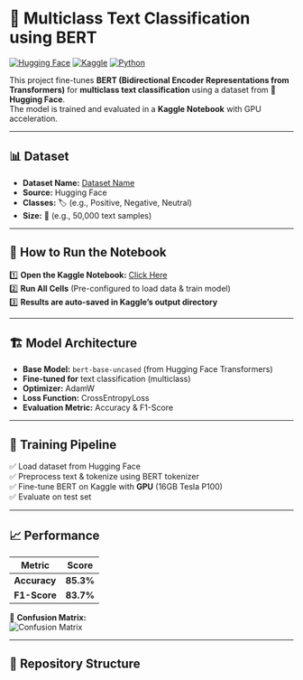 # 🧠 Multiclass Text Classification using BERT

[![Hugging Face](https://img.shields.io/badge/HuggingFace-Datasets-yellow)](https://huggingface.co/datasets/DatasetName)
[![Kaggle](https://img.shields.io/badge/Kaggle-Notebook-blue)](Kaggle_Link_Here)
[![Python](https://img.shields.io/badge/Python-3.8%2B-blue)](https://www.python.org/)

This project fine-tunes **BERT (Bidirectional Encoder Representations from Transformers)** for **multiclass text classification** using a dataset from 🤗 **Hugging Face**.  
The model is trained and evaluated in a **Kaggle Notebook** with GPU acceleration.

---

## 📊 Dataset  
- **Dataset Name:** [Dataset Name](https://huggingface.co/datasets/DatasetName)  
- **Source:** Hugging Face  
- **Classes:** 🏷️ (e.g., Positive, Negative, Neutral)  
- **Size:** 📏 (e.g., 50,000 text samples)  

---

## 🚀 How to Run the Notebook
1️⃣ **Open the Kaggle Notebook:** [Click Here](Kaggle_Link_Here)  
2️⃣ **Run All Cells** (Pre-configured to load data & train model)  
3️⃣ **Results are auto-saved in Kaggle’s output directory**  

---

## 🏗️ Model Architecture  
- **Base Model:** `bert-base-uncased` (from Hugging Face Transformers)  
- **Fine-tuned for** text classification (multiclass)  
- **Optimizer:** AdamW  
- **Loss Function:** CrossEntropyLoss  
- **Evaluation Metric:** Accuracy & F1-Score  

---

## 🔧 Training Pipeline  
✅ Load dataset from Hugging Face  
✅ Preprocess text & tokenize using BERT tokenizer  
✅ Fine-tune BERT on Kaggle with **GPU** (16GB Tesla P100)  
✅ Evaluate on test set  

---

## 📈 Performance  
| Metric  | Score  |
|---------|--------|
| **Accuracy**  | **85.3%**  |
| **F1-Score**  | **83.7%**  |

🔹 **Confusion Matrix:**  
![Confusion Matrix](results/confusion_matrix.png)  

---

## 📂 Repository Structure  
